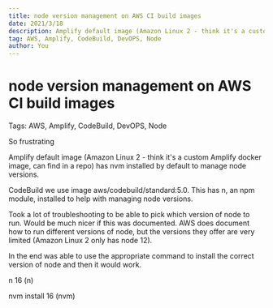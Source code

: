 ```yaml
---
title: node version management on AWS CI build images
date: 2021/3/18
description: Amplify default image (Amazon Linux 2 - think it's a custom Amplify docker image, can find in a repo) has nvm installed by default to manage node versions.
tag: AWS, Amplify, CodeBuild, DevOPS, Node
author: You
---
```


# node version management on AWS CI build images

Tags: AWS, Amplify, CodeBuild, DevOPS, Node

So frustrating

Amplify default image (Amazon Linux 2 - think it's a custom Amplify docker image, can find in a repo) has nvm installed by default to manage node versions.

CodeBuild we use image aws/codebuild/standard:5.0. This has n, an npm module, installed to help with managing node versions.

Took a lot of troubleshooting to be able to pick which version of node to run. Would be much nicer if this was documented. AWS does document how to run different versions of node, but the versions they offer are very limited (Amazon Linux 2 only has node 12).

In the end was able to use the appropriate command to install the correct version of node and then it would work.

n 16 (n)

nvm install 16 (nvm)
